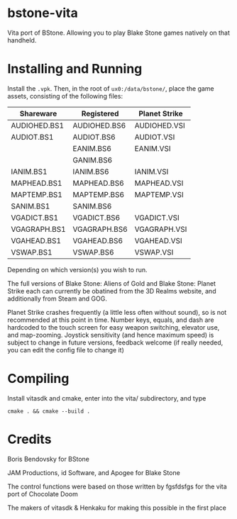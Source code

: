 bstone-vita
===========

Vita port of BStone. Allowing you to play Blake Stone games natively on that handheld.

Installing and Running
======================

Install the `.vpk`.
Then, in the root of `ux0:/data/bstone/`, place the game assets, consisting of the following files:

| Shareware    | Registered   | Planet Strike |
|--------------|--------------|---------------|
| AUDIOHED.BS1 | AUDIOHED.BS6 | AUDIOHED.VSI  |
| AUDIOT.BS1   | AUDIOT.BS6   | AUDIOT.VSI    | 
|              | EANIM.BS6    | EANIM.VSI     |
|              | GANIM.BS6    |               |
| IANIM.BS1    | IANIM.BS6    | IANIM.VSI     |
| MAPHEAD.BS1  | MAPHEAD.BS6  | MAPHEAD.VSI   |
| MAPTEMP.BS1  | MAPTEMP.BS6  | MAPTEMP.VSI   |
| SANIM.BS1    | SANIM.BS6    |               |
| VGADICT.BS1  | VGADICT.BS6  | VGADICT.VSI   |
| VGAGRAPH.BS1 | VGAGRAPH.BS6 | VGAGRAPH.VSI  |
| VGAHEAD.BS1  | VGAHEAD.BS6  | VGAHEAD.VSI   |
| VSWAP.BS1    | VSWAP.BS6    | VSWAP.VSI     |

Depending on which version(s) you wish to run.

The full versions of Blake Stone: Aliens of Gold and Blake Stone: Planet Strike each can currently be obatined from the 3D Realms website, and additionally from Steam and GOG.

Planet Strike crashes frequently (a little less often without sound), so is not recommended at this point in time. Number keys, equals, and dash are hardcoded to the touch screen for easy weapon switching, elevator use, and map-zooming. Joystick sensitivity (and hence maximum speed) is subject to change in future versions, feedback welcome (if really needed, you can edit the config file to change it)

Compiling
=========

Install vitasdk and cmake, enter into the vita/ subdirectory, and type

```
cmake . && cmake --build .
```

Credits
=======

Boris Bendovsky for BStone

JAM Productions, id Software, and Apogee for Blake Stone

The control functions were based on those written by fgsfdsfgs for the vita port of Chocolate Doom

The makers of vitasdk & Henkaku for making this possible in the first place
